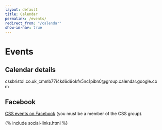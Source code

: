 ```yaml
---
layout: default
title: Calendar
permalink: /events/
redirect_from: "/calendar"
show-in-nav: true
---
```


<div class="page-section">
  <h1>Events</h1>
  <div id="calendar" class="calendar"></div>
  <article class="article">
    <h2>Calendar details</h2>
    <p>cssbristol.co.uk_cmmb77i4kd6d9okfv5nc1pibn0@group.calendar.google.com</p>
    <h2>Facebook</h2>
    <p><a href="https://www.facebook.com/groups/CSSBristol/events/">CSS events on Facebook</a> (you must be a member of the CSS group).</p>
  </article>
</div>

<script type="text/javascript">
$(document).ready(function() {
    $('#calendar').fullCalendar({
      header: {
        left: 'prev,next today',
        center: 'title',
        right: 'agendaWeek,month'
      },
      defaultView: 'agendaWeek',
      googleCalendarApiKey: 'AIzaSyBoDRhd5JAtBWVaN0zzEmrKo8_0W5RKF_0',
      eventSources: [
        {
          googleCalendarId: 'cssbristol.co.uk_cmmb77i4kd6d9okfv5nc1pibn0@group.calendar.google.com',
          className: 'calendar__event--css'
        },
        {
          googleCalendarId: '77q6gepe08n9hbqdd91om074u8@group.calendar.google.com',
          className: 'calendar__event--university'
        },
        {
          googleCalendarId: 'rihoqatfnklaqfbegvj0nu4nhk@group.calendar.google.com',
          className: 'calendar__event--beees'
        }
      ]
    })

});
</script>

{% include social-links.html %}
